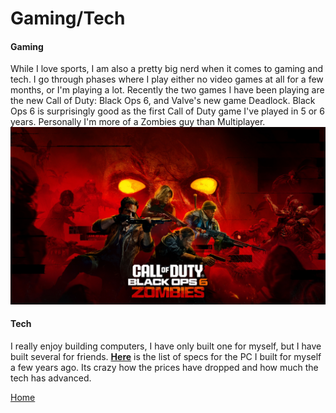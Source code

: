 # Gaming/Tech

#### Gaming
While I love sports, I am also a pretty big nerd when it comes to gaming and tech. I go through phases where I play either no video games at all for a few months, or I'm playing a lot. 
Recently the two games I have been playing are the new Call of Duty: Black Ops 6, and Valve's new game Deadlock. Black Ops 6 is surprisingly good as the first Call of Duty game I've played in 5 or 6 years. Personally I'm more of a Zombies guy than Multiplayer. ![BO6](BO6.jpg)



#### Tech
I really enjoy building computers, I have only built one for myself, but I have built several for friends. [**Here**](https://pcpartpicker.com/list/GWykV7) is the list of specs for the PC I built for myself a few years ago. Its crazy how the prices have dropped and how much the tech has advanced. 


[Home](README.md)
